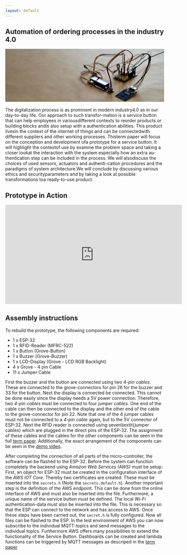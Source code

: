 ```yaml
---
layout: default
---
```


## Automation of ordering processes in the industry 4.0

![Header](https://github.com/finnge/iot-service-button/blob/master/paper/figures/microcontroller.jpeg?raw=true)

The digitalization process is as prominent in modern industry4.0 as in our day-to-day life. Our approach to such transfor-mation is a service button that can help employees in variousdifferent contexts to reorder products or building blocks andis also setup with a authentication abilities. This product livesin the context of the internet of things and can be connectedwith different suppliers and other working processes.  Thisterm paper will focus on the conception and development ofa prototype for a service button. It will highlight the contextof use by examine the problem space and taking a closer lookat the interaction with the system especially how an extra au-thentication step can be included in the process. We will alsodiscuss the choices of used sensors, actuators and authenti-cation procedures and the paradigms of system architecture.We will conclude by discussing various ethics and securityparameters and by taking a look at possible transformations toa ready-to-use product.

## Prototype in Action

<iframe width="560" height="315" src="https://www.youtube-nocookie.com/embed/YwqazpQT0mQ" frameborder="0" allow="accelerometer; autoplay; encrypted-media; gyroscope; picture-in-picture" allowfullscreen></iframe>

## Assembly instructions

To rebuild the prototype, the following components are required:

- 1 x ESP-32
- 1 x RFID-Reader (MFRC-522)
- 1 x Button (Grove-Button) 
- 1 x Buzzer (Grove-Buzzer)
- 1 x LCD-Display (Grove - LCD RGB Backlight)
- 4 x Grove - 4 pin Cable
- 11 x Jumper Cable

First the buzzer and the button are connected using two *4-pin cables*. These are connected to the grove-connectors for pin 26 for the buzzer and 33 for the button. Next the display is connected be connected. This cannot be done easily since the display needs a 5V power connection. Therefore, two *4-pin cables* must be connected to four *jumper cables*. One end of the cable can then be connected to the display and the other end of the cable to the grove-connector for pin 22. Note that one of the 4 jumper cables must not be connected to a *4-pin cable* again, but to the 5V connector of ESP-32.
Next the RFID reader is connected using seven\textit{jumper cables} which are plugged in the direct pins of the ESP-32. 
The assignment of these cables and the cables for the other components can be seen in the full [term paper](https://github.com/finnge/iot-service-button/blob/master/paper/paper.pdf).
Additionally, the exact arrangement of the components can be seen in the [demo video](#prototype-in-action).

After completing the connection of all parts of the micro-controller, the software can be flashed to the ESP-32. Before the system can function completely the backend using *Amazon Web Services (AWS)* must be setup: First, an object for ESP-32 must be created in the configuration interface of the *AWS IOT Core*. Thereby two certificates are created. These must be inserted into the `secrets.h` (Note the `secrets.default.h`). Another important step is the definition of the AWS endpoint. This can be done from the online interface of AWS and must also be inserted into the file. Furthermore, a unique name of the service button must be defined. The local Wi-Fi authentication-data must also be inserted into the file. This is necessary so that the ESP can connect to the network and has access to AWS. Once these steps have been carried out, the `secret.h` is fully configured. Now all files can be flashed to the ESP. In the test environment of AWS you can now subscribe to the individual MQTT-topics and send messages to the individual topics. Furthermore AWS offers many possibilities to extend the functionality of the Service Button. Dashboards can be created and lambda functions can be triggered by MQTT messages as descriped in the [term paper](https://github.com/finnge/iot-service-button/blob/master/paper/paper.pdf).
